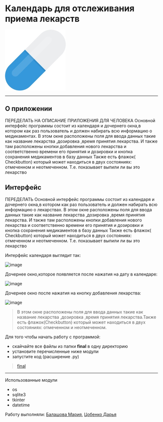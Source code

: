 # Календарь для отслеживания приема лекарств
![](pill.png)

***
## О приложении ##
ПЕРЕДЕЛАТЬ НА ОПИСАНИЕ ПРИЛОЖЕНИЯ ДЛЯ ЧЕЛОВЕКА
Основной интерфейс программы состоит из календаря и дочернего окна,в котором как раз пользователь и должен набирать всю информацию о медикаментах.
В этом окне расположены поля для ввода данных такие как название лекарства ,дозировка ,время принятия лекарства.
И также там расположены кнопки добавления нового лекарства и соответственно времени его принятия и дозировки и кнопка сохранения медикаментов в базу данных
Также есть флажок( Checkbutton) который может находиться в двух состояниях: отмеченном и неотмеченном. Т.е. показывает выпили ли вы это лекарство

## Интерфейс ##
ПЕРЕДЕЛАТЬ
Основной интерфейс программы состоит из календаря и дочернего окна,в котором как раз пользователь и должен набирать всю информацию о лекарствах.
В этом окне расположены поля для ввода данных такие как название лекарства ,дозировка ,время принятия лекарства.
И также там расположены кнопки добавления нового лекарства и соответственно времени его принятия и дозировки и кнопка сохранения медикаментов в базу данных
Также есть флажок( Checkbutton) который может находиться в двух состояниях: отмеченном и неотмеченном. Т.е. показывает выпили ли вы это лекарство

Интерфейс календаря выглядит так:

![image](https://user-images.githubusercontent.com/99802613/170976209-ea028787-679b-410e-84be-48a74b436d60.png)

Дочернее окно,которое появляется после нажатия на дату в календаре:

![image](https://user-images.githubusercontent.com/99802613/170893095-61920ca8-bc11-4d8f-b026-7451477aa59a.png)

Дочернее окно после нажатия на кнопку добавления лекарства:

![image](https://user-images.githubusercontent.com/99802613/170894232-e72fe1bb-19f6-4ea1-a127-68e549e801eb.png)

>В этом окне расположены поля для ввода данных такие как название лекарства ,дозировка ,время принятия лекарства.Также есть флажок(Checkbutton) который может находиться в двух состояниях: отмеченном и неотмеченном.

Для того чтобы начать работу с программой:
* скайчайте все файлы из папки **final** в одну директорию
* установите перечисленные ниже модули
* запустите код (расширение .py)
>[final](https://github.com/BalashovaMaria/calendar/tree/main/final)
***
Использованные модули
* os
* sqlite3
* tkinter
* datetime

Работу выполняли: [Балашова Мария](https://github.com/BalashovaMaria), [Цобенко Дарья](https://github.com/dariatsobenko)
